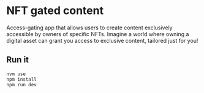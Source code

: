 # NFT gated content

Access-gating app that allows users to create content exclusively accessible by owners of specific NFTs. Imagine a world where owning a digital asset can grant you access to exclusive content, tailored just for you!

## Run it

```
nvm use
npm install
npm run dev
```